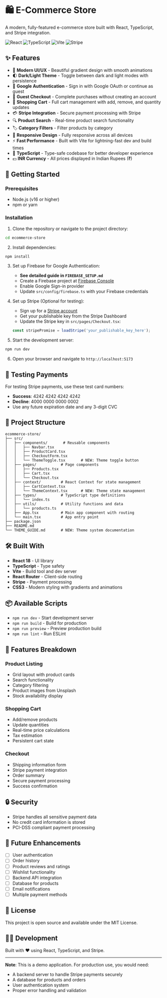 # 🛍️ E-Commerce Store

A modern, fully-featured e-commerce store built with React, TypeScript, and Stripe integration.

![React](https://img.shields.io/badge/React-18.3-blue)
![TypeScript](https://img.shields.io/badge/TypeScript-5.6-blue)
![Vite](https://img.shields.io/badge/Vite-7.1-purple)
![Stripe](https://img.shields.io/badge/Stripe-Integrated-green)

## ✨ Features

- 🎨 **Modern UI/UX** - Beautiful gradient design with smooth animations
- 🌓 **Dark/Light Theme** - Toggle between dark and light modes with persistence
- 🔐 **Google Authentication** - Sign in with Google OAuth or continue as guest
- 👤 **Guest Checkout** - Complete purchases without creating an account
- 🛒 **Shopping Cart** - Full cart management with add, remove, and quantity updates
- 💳 **Stripe Integration** - Secure payment processing with Stripe
- 🔍 **Product Search** - Real-time product search functionality
- 🏷️ **Category Filters** - Filter products by category
- 📱 **Responsive Design** - Fully responsive across all devices
- ⚡ **Fast Performance** - Built with Vite for lightning-fast dev and build times
- 🎯 **TypeScript** - Type-safe codebase for better developer experience
- 💵 **INR Currency** - All prices displayed in Indian Rupees (₹)

## 🚀 Getting Started

### Prerequisites

- Node.js (v16 or higher)
- npm or yarn

### Installation

1. Clone the repository or navigate to the project directory:

```bash
cd ecommerce-store
```

2. Install dependencies:

```bash
npm install
```

3. Set up Firebase for Google Authentication:

   - **See detailed guide in `FIREBASE_SETUP.md`**
   - Create a Firebase project at [Firebase Console](https://console.firebase.google.com/)
   - Enable Google Sign-in provider
   - Update `src/config/firebase.ts` with your Firebase credentials

4. Set up Stripe (Optional for testing):

   - Sign up for a [Stripe account](https://stripe.com)
   - Get your publishable key from the Stripe Dashboard
   - Update the Stripe key in `src/pages/Checkout.tsx`:

   ```typescript
   const stripePromise = loadStripe('your_publishable_key_here');
   ```

5. Start the development server:

```bash
npm run dev
```

6. Open your browser and navigate to `http://localhost:5173`

## 🧪 Testing Payments

For testing Stripe payments, use these test card numbers:

- **Success**: 4242 4242 4242 4242
- **Decline**: 4000 0000 0000 0002
- Use any future expiration date and any 3-digit CVC

## 📁 Project Structure

```
ecommerce-store/
├── src/
│   ├── components/       # Reusable components
│   │   ├── Navbar.tsx
│   │   ├── ProductCard.tsx
│   │   ├── CheckoutForm.tsx
│   │   └── ThemeToggle.tsx       # NEW: Theme toggle button
│   ├── pages/           # Page components
│   │   ├── Products.tsx
│   │   ├── Cart.tsx
│   │   └── Checkout.tsx
│   ├── context/         # React Context for state management
│   │   ├── CartContext.tsx
│   │   └── ThemeContext.tsx      # NEW: Theme state management
│   ├── types/           # TypeScript type definitions
│   │   └── index.ts
│   ├── utils/           # Utility functions and data
│   │   └── products.ts
│   ├── App.tsx          # Main app component with routing
│   └── main.tsx         # App entry point
├── package.json
├── README.md
└── THEME_GUIDE.md       # NEW: Theme system documentation
```

## 🛠️ Built With

- **React 18** - UI library
- **TypeScript** - Type safety
- **Vite** - Build tool and dev server
- **React Router** - Client-side routing
- **Stripe** - Payment processing
- **CSS3** - Modern styling with gradients and animations

## 📦 Available Scripts

- `npm run dev` - Start development server
- `npm run build` - Build for production
- `npm run preview` - Preview production build
- `npm run lint` - Run ESLint

## 🎯 Features Breakdown

### Product Listing

- Grid layout with product cards
- Search functionality
- Category filtering
- Product images from Unsplash
- Stock availability display

### Shopping Cart

- Add/remove products
- Update quantities
- Real-time price calculations
- Tax estimation
- Persistent cart state

### Checkout

- Shipping information form
- Stripe payment integration
- Order summary
- Secure payment processing
- Success confirmation

## 🔒 Security

- Stripe handles all sensitive payment data
- No credit card information is stored
- PCI-DSS compliant payment processing

## 🚧 Future Enhancements

- [ ] User authentication
- [ ] Order history
- [ ] Product reviews and ratings
- [ ] Wishlist functionality
- [ ] Backend API integration
- [ ] Database for products
- [ ] Email notifications
- [ ] Multiple payment methods

## 📝 License

This project is open source and available under the MIT License.

## 👨‍💻 Development

Built with ❤️ using React, TypeScript, and Stripe.

---

**Note**: This is a demo application. For production use, you would need:

- A backend server to handle Stripe payments securely
- A database for products and orders
- User authentication system
- Proper error handling and validation
